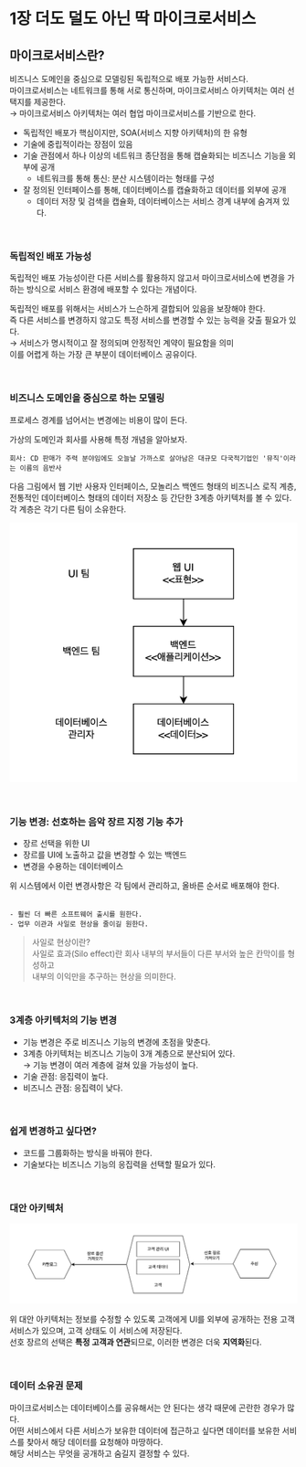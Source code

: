 # 1장 더도 덜도 아닌 딱 마이크로서비스       

## 마이크로서비스란?
비즈니스 도메인을 중심으로 모델링된 독립적으로 배포 가능한 서비스다.     
마이크로서비스는 네트워크를 통해 서로 통신하며, 마이크로서비스 아키텍처는 여러 선택지를 제공한다.   
→ 마이크로서비스 아키텍처는 여러 협업 마이크로서비스를 기반으로 한다.       

* 독립적인 배포가 핵심이지만, SOA(서비스 지향 아키텍처)의 한 유형   
* 기술에 중립적이라는 장점이 있음 
* 기술 관점에서 하나 이상의 네트워크 종단점을 통해 캡슐화되는 비즈니스 기능을 외부에 공개 
    - 네트워크를 통해 통신: 분산 시스템이라는 형태를 구성   
* 잘 정의된 인터페이스를 통해, 데이터베이스를 캡슐화하고 데이터를 외부에 공개
    - 데이터 저장 및 검색을 캡슐화, 데이터베이스는 서비스 경계 내부에 숨겨져 있다.   

<br />

### 독립적인 배포 가능성
독립적인 배포 가능성이란 다른 서비스를 활용하지 않고서 마이크로서비스에 변경을 가하는 방식으로 서비스 환경에 배포할 수 있다는 개념이다.   

독립적인 배포를 위해서는 서비스가 느슨하게 결합되어 있음을 보장해야 한다.   
즉 다른 서비스를 변경하지 않고도 특정 서비스를 변경할 수 있는 능력을 갖출 필요가 있다.   
→ 서비스가 명시적이고 잘 정의되며 안정적인 계약이 필요함을 의미  
이를 어렵게 하는 가장 큰 부분이 데이터베이스 공유이다.  

<br />

### 비즈니스 도메인을 중심으로 하는 모델링   
프로세스 경계를 넘어서는 변경에는 비용이 많이 든다.

가상의 도메인과 회사를 사용해 특정 개념을 알아보자.  

```
회사: CD 판매가 주력 분야임에도 오늘날 가까스로 살아남은 대규모 다국적기업인 '뮤직'이라는 이름의 음반사         
```


다음 그림에서 웹 기반 사용자 인터페이스, 모놀리스 백엔드 형태의 비즈니스 로직 계층, 전통적인 데이터베이스 형태의 데이터 저장소 등 간단한 3계층 아키텍처를 볼 수 있다.   
각 계층은 각기 다른 팀이 소유한다.


![img.png](../img/image1.png)


<br />

### 기능 변경: 선호하는 음악 장르 지정 기능 추가 
* 장르 선택을 위한 UI 
* 장르를 UI에 노출하고 값을 변경할 수 있는 백엔드 
* 변경을 수용하는 데이터베이스 

위 시스템에서 이런 변경사항은 각 팀에서 관리하고, 올바른 순서로 배포해야 한다.  
<br />

```text
- 훨씬 더 빠른 소프트웨어 출시를 원한다. 
- 업무 이관과 사일로 현상을 줄이길 원한다. 
```

> 사일로 현상이란?     
> 사일로 효과(Silo effect)란 회사 내부의 부서들이 다른 부서와 높은 칸막이를 형성하고   
> 내부의 이익만을 추구하는 현상을 의미한다.  

<br />  



### 3계층 아키텍처의 기능 변경  
* 기능 변경은 주로 비즈니스 기능의 변경에 초점을 맞춘다.   
* 3계층 아키텍처는 비즈니스 기능이 3개 계층으로 분산되어 있다.    
  → 기능 변경이 여러 계층에 걸쳐 있을 가능성이 높다.     
* 기술 관점: 응집력이 높다. 
* 비즈니스 관점: 응집력이 낮다. 

<br />
 
### 쉽게 변경하고 싶다면?
* 코드를 그룹화하는 방식을 바꿔야 한다. 
* 기술보다는 비즈니스 기능의 응집력을 선택할 필요가 있다. 

<br />

### 대안 아키텍처
![image2](../img/image2.png)


위 대안 아키텍처는 정보를 수정할 수 있도록 고객에게 UI를 외부에 공개하는 전용 고객 서비스가 있으며, 고객 상태도 이 서비스에 저장된다.    
선호 장르의 선택은 **특정 고객과 연관**되므로, 이러한 변경은 더욱 **지역화**된다.  


<br />


### 데이터 소유권 문제 
마이크로서비스는 데이터베이스를 공유해서는 안 된다는 생각 때문에 곤란한 경우가 많다.   
어떤 서비스에서 다른 서비스가 보유한 데이터에 접근하고 싶다면 데이터를 보유한 서비스를 찾아서 해당 데이터를 요청해야 마땅하다.    
해당 서비스는 무엇을 공개하고 숨길지 결정할 수 있다.   












































